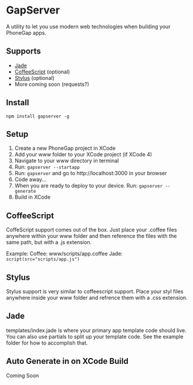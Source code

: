 # GapServer

A utility to let you use modern web technologies when building your PhoneGap apps.

## Supports

- [Jade](https://github.com/visionmedia/jade/)
- [CoffeeScript](http://jashkenas.github.com/coffee-script/) (optional)
- [Stylus](http://learnboost.github.com/stylus/) (optional)
- More coming soon (requests?)

## Install

``` npm install gapserver -g ```

## Setup 

1. Create a new PhoneGap project in XCode
2. Add your www folder to your XCode project (if XCode 4)
3. Navigate to your www directory in terminal
4. Run: ``` gapserver --startapp ```
5. Run: ``` gapserver ``` and go to http://localhost:3000 in your browser
6. Code away...
7. When you are ready to deploy to your device.  Run: ``` gapserver --generate ```
8. Build in XCode

## CoffeeScript

CoffeScript support comes out of the box.  Just place your .coffee files anywhere within your www folder and then reference the files with the same path, but with a .js extension.

Example:
Coffee: www/scripts/app.coffee
Jade: ``` script(src="scripts/app.js") ```

## Stylus

Stylus support is very similar to coffeescript support.  Place your styl files anywhere inside your www folder and refrence them with a .css extension.

## Jade

templates/index.jade is where your primary app template code should live.  You can also use partials to split up your template code.  See the example folder for how to accomplish that.


## Auto Generate in on XCode Build
Coming Soon


